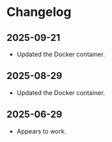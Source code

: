 # Changelog

## 2025-09-21
- Updated the Docker container.

## 2025-08-29
- Updated the Docker container.

## 2025-06-29
- Appears to work.
